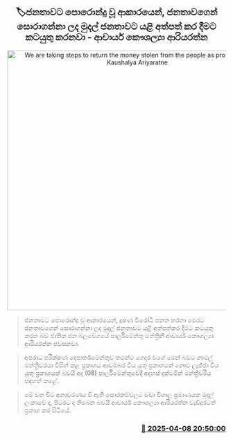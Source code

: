<p align='center'><b><h2 align='center' title='We are taking steps to return the money stolen from the people as promised - Dr. Kaushalya Ariyaratne'>🏷ජනතාවට පොරොන්දු වූ ආකාරයෙන්, ජනතාවගෙන් සොරාගන්නා ලද මුදල් ජනතාවට යළි අත්පත් කර දීමට කටයුතු කරනවා - ආචාර්ය කෞශල්‍යා ආරියරත්න</h2></b></p>
<p align='center'><img src='https://helakuru.sgp1.cdn.digitaloceanspaces.com/esana/images/lib/kaushalya-ariyarathne-parliment.jpg' width='600' alt='We are taking steps to return the money stolen from the people as promised - Dr. Kaushalya Ariyaratne'></p>

> ජනතාවට පොරොන්දු වූ ආකාරයෙන්, දූෂණ වි‍රෝධී පනත හරහා මෙරට ජනතාවගෙන් සොරාගන්නා ලද මුදල් ජනතාවට යළි අත්පත්කර දීමට කටයුතු කරන බව ජාතික ජන බලවේගයේ පාර්ලිමේන්තු මන්ත්‍රිනී ආචාර්ය කෞශල්‍යා ආරියරත්න පවසනවා.

> අපරාධ පරීක්ෂණ දෙපාර්තමේන්තුව තමන්ට ගෙදර වගේ මෙන් බවට නාමල් මන්ත්‍රීවරයා විසින් කළ ප්‍රකාශය ආඩම්බර විය යුතු ප්‍රකාශයක් නොව ලැජ්ජා විය යුතු ප්‍රකාශයක් බවයි අද (08) පාර්ලිමේන්තුවේදී අදහස් දක්වමින් මන්ත්‍රීවරිය සඳහන් කළේ.

> මේ වන විට අනාවරණය වී ඇති සොරකම්වලට වඩා විශාල ප්‍රමාණයක මුදල් ලංකාවේ ද, පිටරට ද තිබෙන බවයි ආචාර්ය කෞශල්‍යා ආරියරත්න වැඩිදුරටත් ප්‍රකාශ කර සිටියේ.



<h3 align='right'><a href='https://www.helakuru.lk/esana/p/109088/'>📅 2025-04-08 20:50:00</a></h3>
